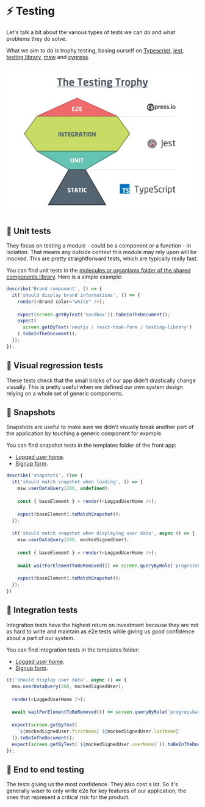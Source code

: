 # ⚡ Testing

Let's talk a bit about the various types of tests we can do and what problems they do solve.

What we aim to do is trophy testing, basing ourself on [Typescript](https://www.typescriptlang.org), [jest](https://jestjs.io), [testing library](https://testing-library.com), [msw](https://mswjs.io) and [cypress](https://www.cypress.io).

![Diagram](./assets/testing-trophy.jpg)

## 🔶 Unit tests

They focus on testing a module - could be a component or a function - in isolation. That means any outside context this module may rely upon will be mocked. This are pretty straightforward tests, which are typically really fast.

You can find unit tests in the [molecules or organisms folder of the shared components library](./../libs/front/components/src/molecules). Here is a simple example:

```typescript
describe('Brand component', () => {
  it('should display brand informations', () => {
    render(<Brand color="white" />);

    expect(screen.getByText('Sandbox')).toBeInTheDocument();
    expect(
      screen.getByText('nextjs / react-hook-form / testing-library')
    ).toBeInTheDocument();
  });
});
```

## 🔶 Visual regression tests

These tests check that the small bricks of our app didn't drastically change visually. This is pretty useful when we defined our own system design relying on a whole set of generic components.

## 🔶 Snapshots

Snapshots are useful to make sure we didn't visually break another part of the application by touching a generic component for example.

You can find snapshot tests in the templates folder of the front app:

- [Logged user home](./../apps/front/src/templates/logged-user-home/LoggedUserHome.spec.tsx).
- [Signup form](./../apps/front/src/templates/signup-form/SignupForm.spec.tsx).

```typescript
describe('snapshots', ()=> {
  it('should match snapshot when loading', () => {
    msw.userDataQuery(200, undefined);
  
    const { baseElement } = render(<LoggedUserHome />);
  
    expect(baseElement).toMatchSnapshot();
  });

  it('should match snapshot when displaying user data', async () => {
    msw.userDataQuery(200, mockedSignedUser);
  
    const { baseElement } = render(<LoggedUserHome />);
  
    await waitForElementToBeRemoved(() => screen.queryByRole('progressbar'));

    expect(baseElement).toMatchSnapshot();
  });
})
```

## 🔶 Integration tests

Integration tests have the highest return on investment because they are not as hard to write and maintain as e2e tests while giving us good confidence about a part of our system.

You can find integration tests in the templates folder:

- [Logged user home](./../apps/front/src/templates/logged-user-home/LoggedUserHome.spec.tsx).
- [Signup form](./../apps/front/src/templates/signup-form/SignupForm.spec.tsx).

```typescript
it('should display user data', async () => {
  msw.userDataQuery(200, mockedSignedUser);
  
  render(<LoggedUserHome />);
  
  await waitForElementToBeRemoved(() => screen.queryByRole('progressbar'));
  
  expect(screen.getByText(
    `${mockedSignedUser.firstName} ${mockedSignedUser.lastName}`
  )).toBeInTheDocument();
  expect(screen.getByText(`${mockedSignedUser.userName}`)).toBeInTheDocument();
});
```

## 🔶 End to end testing

The tests giving us the most confidence. They also cost a lot. So it's generally wiser to only write e2e for key features of our application; the ones that represent a critical risk for the product.
